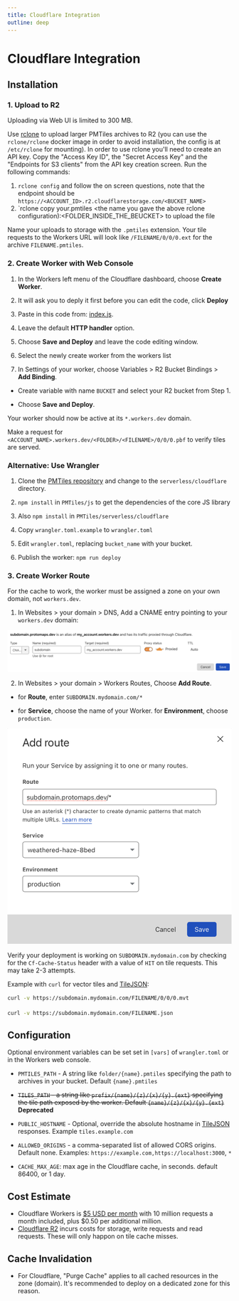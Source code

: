 ```yaml
---
title: Cloudflare Integration
outline: deep
---
```


# Cloudflare Integration

## Installation

### 1. Upload to R2

Uploading via Web UI is limited to 300 MB.

Use [rclone](https://rclone.org/downloads/) to upload larger PMTiles archives to R2 (you can use the `rclone/rclone` docker image in order to avoid installation, the config is at `/etc/rclone` for mounting). 
In order to use rclone you'll need to create an API key. Copy the "Access Key ID", the "Secret Access Key" and the "Endpoints for S3 clients" from the API key creation screen.
Run the following commands:
1. `rclone config` and follow the on screen questions, note that the endpoint should be `https://<ACCOUNT_ID>.r2.cloudflarestorage.com/<BUCKET_NAME>`
2. `rclone copy your.pmtiles <the name you gave the above rclone configuration):<FOLDER_INSIDE_THE_BEUCKET> to upload the file

Name your uploads to storage with the `.pmtiles` extension. Your tile requests to the Workers URL will look like `/FILENAME/0/0/0.ext` for the archive `FILENAME.pmtiles`.

### 2. Create Worker with Web Console

1. In the Workers left menu of the Cloudflare dashboard, choose **Create Worker**.

2. It will ask you to deply it first before you can edit the code, click **Deploy**

3. Paste in this code from: [index.js](https://protomaps.github.io/PMTiles/index.js).

4. Leave the default **HTTP handler** option.

5. Choose **Save and Deploy** and leave the code editing window.
  
6. Select the newly create worker from the workers list

7. In Settings of your worker, choose Variables > R2 Bucket Bindings > **Add Binding**.

  * Create variable with name `BUCKET` and select your R2 bucket from Step 1.

  * Choose **Save and Deploy**.


Your worker should now be active at its `*.workers.dev` domain. 

Make a request for `<ACCOUNT_NAME>.workers.dev/<FOLDER>/<FILENAME>/0/0/0.pbf` to verify tiles are served.

### Alternative: Use Wrangler

1. Clone the [PMTiles repository](https://github.com/protomaps/PMTiles) and change to the `serverless/cloudflare` directory.

2. `npm install` in `PMTiles/js` to get the dependencies of the core JS library

3. Also `npm install` in `PMTiles/serverless/cloudflare`

4. Copy `wrangler.toml.example` to `wrangler.toml`

5. Edit `wrangler.toml`, replacing `bucket_name` with your bucket.

6. Publish the worker: `npm run deploy`

### 3. Create Worker Route

For the cache to work, the worker must be assigned a zone on your own domain, not `workers.dev`.

1. In Websites > your domain > DNS, Add a CNAME entry pointing to your `workers.dev` domain:

![cloudflare image](./cloudflare_1.png)

2. In Websites > your domain > Workers Routes, Choose **Add Route**.

  * for **Route**, enter `SUBDOMAIN.mydomain.com/*`

  * for **Service**, choose the name of your Worker. for **Environment**, choose `production`.

![cloudflare image](./cloudflare_2.png)

Verify your deployment is working on `SUBDOMAIN.mydomain.com` by checking for the `Cf-Cache-Status` header with a value of `HIT` on tile requests. This may take 2-3 attempts.

Example with `curl` for vector tiles and [TileJSON](https://github.com/mapbox/tilejson-spec):

```bash
curl -v https://subdomain.mydomain.com/FILENAME/0/0/0.mvt

curl -v https://subdomain.mydomain.com/FILENAME.json
```

## Configuration

Optional environment variables can be set set in `[vars]` of `wrangler.toml` or in the Workers web console.

* `PMTILES_PATH` - A string like `folder/{name}.pmtiles` specifying the path to archives in your bucket. Default `{name}.pmtiles`

* ~~`TILES_PATH` - a string like `prefix/{name}/{z}/{x}/{y}.{ext}` specifying the tile path exposed by the worker. Default `{name}/{z}/{x}/{y}.{ext}`~~ **Deprecated**

* `PUBLIC_HOSTNAME` - Optional, override the absolute hostname in [TileJSON](https://github.com/mapbox/tilejson-spec) responses. Example `tiles.example.com`

* `ALLOWED_ORIGINS` - a comma-separated list of allowed CORS origins. Default none. Examples: `https://example.com,https://localhost:3000`, `*`

* `CACHE_MAX_AGE`: max age in the Cloudflare cache, in seconds. default 86400, or 1 day.

## Cost Estimate

* Cloudflare Workers is [$5 USD per month](https://developers.cloudflare.com/workers/platform/pricing) with 10 million requests a month included, plus $0.50 per additional million.
* [Cloudflare R2](https://blog.cloudflare.com/introducing-r2-object-storage/) incurs costs for storage, write requests and read requests. These will only happon on tile cache misses.

## Cache Invalidation

* For Cloudflare, "Purge Cache" applies to all cached resources in the zone (domain). It's recommended to deploy on a dedicated zone for this reason.
